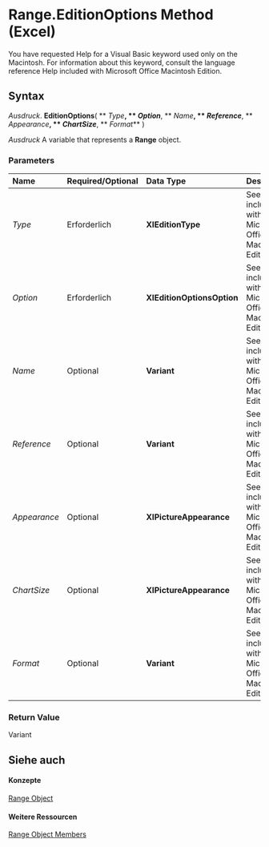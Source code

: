 
# Range.EditionOptions Method (Excel)

You have requested Help for a Visual Basic keyword used only on the Macintosh. For information about this keyword, consult the language reference Help included with Microsoft Office Macintosh Edition.


## Syntax

 _Ausdruck_. **EditionOptions**( ** _Type_**, ** _Option_**, ** _Name_**, ** _Reference_**, ** _Appearance_**, ** _ChartSize_**, ** _Format_** )

 _Ausdruck_ A variable that represents a **Range** object.


### Parameters



|**Name**|**Required/Optional**|**Data Type**|**Description**|
|:-----|:-----|:-----|:-----|
| _Type_|Erforderlich|**XlEditionType**|See help included with Microsoft Office Macintosh Edition.|
| _Option_|Erforderlich|**XlEditionOptionsOption**|See help included with Microsoft Office Macintosh Edition.|
| _Name_|Optional|**Variant**|See help included with Microsoft Office Macintosh Edition.|
| _Reference_|Optional|**Variant**|See help included with Microsoft Office Macintosh Edition.|
| _Appearance_|Optional|**XlPictureAppearance**|See help included with Microsoft Office Macintosh Edition.|
| _ChartSize_|Optional|**XlPictureAppearance**|See help included with Microsoft Office Macintosh Edition.|
| _Format_|Optional|**Variant**|See help included with Microsoft Office Macintosh Edition.|

### Return Value

Variant


## Siehe auch


#### Konzepte


[Range Object](b8207778-0dcc-4570-1234-f130532cc8cd.md)
#### Weitere Ressourcen


[Range Object Members](http://msdn.microsoft.com/library/4336bf81-1e63-7e44-1792-baf366a027a7%28Office.15%29.aspx)